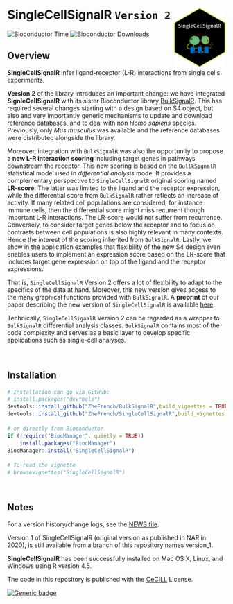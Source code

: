 # SingleCellSignalR `Version 2` <img  width="120" height="139" src="man/figures/logo.png" align="right" />
  

<!-- badges: start -->
![Bioconductor Time](https://bioconductor.org/shields/years-in-bioc/SingleCellSignalR.svg)
![Bioconductor Downloads](https://bioconductor.org/shields/downloads/release/SingleCellSignalR.svg)
<!-- badges: end -->

  
## Overview

**SingleCellSignalR** infer ligand-receptor (L-R) interactions from single cells
experiments.  
  
**Version 2** of the library introduces an important change: we have integrated
**SignleCellSignalR** with its sister Bioconductor library
[BulkSignalR](https://www.bioconductor.org/packages/release/bioc/html/BulkSignalR.html).
This has required several changes starting with a design based on S4 object,
but also and very importantly generic mechanisms to update and download
reference databases, and to deal with non *Homo sapiens* species. Previously,
only *Mus musculus* was available and the reference databases were distributed
alongside the library.

Moreover, integration with `BulkSignalR` was also
the opportunity to propose a **new L-R interaction scoring** including target
genes in pathways downstream the receptor. This new scoring is based on the
`BullkSignalR` statistical model used in *differential analysis* mode. It
provides a complementary perspective to `SingleCellSignalR` original
scoring named **LR-score**. The latter was limited to the ligand and the
receptor expression, while the differential score from `BulkSignalR` rather
reflects an increase of activity. If many related cell populations are
considered, for instance immune cells, then the differential score might miss
recurrent though important L-R interactions. The LR-score would not suffer
from recurrence. Conversely, to consider target genes below the receptor
and to focus on contrasts between cell populations is also highly
relevant in many contexts. Hence the interest of the scoring inherited from
`BulkSignalR`. Lastly, we show in the application examples that flexibility of
the new S4 design even enables users to implement an expression score
based on the LR-score that includes target gene expression on
top of the ligand and the receptor expressions.

That is, `SingleCellSignalR` Version 2 offers a lot of
flexibility to adapt to the specifics of the data at hand. Moreover, this
new version gives access to the many graphical functions provided with
`BulkSignalR`. A **preprint** of our paper describing the new version
of `SingleCellSignalR` is available [here](https://www.biorxiv.org/cgi/content/short/2025.10.05.680519v1).

Technically, `SingleCellSignalR` Version 2 can be regarded as a
wrapper to `BulkSignalR`  differential analysis classes. `BulkSignalR`
contains most of the code complexity and serves as a basic layer to
develop specific applications such as single-cell analyses.

&nbsp;

## Installation

``` R 
# Installation can go via GitHub:
# install.packages("devtools")
devtools::install_github("ZheFrench/BulkSignalR",build_vignettes = TRUE)
devtools::install_github("ZheFrench/SingleCellSignalR",build_vignettes = TRUE)

# or directly from Bioconductor
if (!require("BiocManager", quietly = TRUE))
    install.packages("BiocManager")
BiocManager::install("SingleCellSignalR")

# To read the vignette
# browseVignettes("SingleCellSignalR")
```

&nbsp;

## Notes

For a version history/change logs, see the [NEWS file](https://github.com/ZheFrench/SingleCellSignalR/blob/master/NEWS).


Version 1 of SingleCellSignalR (original version as published in NAR in 2020), is still available
from a branch of this repository names version_1.


**SingleCellSignalR** has been successfully installed on Mac OS X, Linux, and Windows using R version 4.5.


The code in this repository is published with the [CeCILL](https://github.com/ZheFrench/SingleCellSignalR/blob/master/LICENSE.md) License.


<!-- badges: start -->
[![Generic badge](https://img.shields.io/badge/License-CeCILL-green.svg)](https://shields.io/)
<!-- badges: end -->